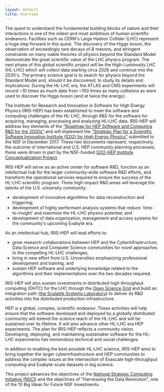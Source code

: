 ```yaml
---
layout: default
title: Overview
---
```


The quest to understand the fundamental building blocks of nature
and their interactions is one of the oldest and most ambitious of
human scientific endeavors. Facilities such as CERN's Large Hadron
Collider (LHC) represent a huge step forward in this quest.  The
discovery of the Higgs boson, the observation of exceedingly rare
decays of B mesons, and stringent constraints on many viable
theories of physics beyond the Standard Model demonstrate the
great scientific value of the LHC physics program. The next phase
of this global scientific project will be the High-Luminosity LHC
(HL-LHC) which will collect data starting circa 2026 and continue
into the 2030's.  The primary science goal is to search for physics
beyond the Standard Model and, should it be discovered, to study its details
and implications.  During the HL-LHC era, the ATLAS and CMS experiments
will record ~10 times as much data from ~100 times as
many collisions as were used to discover the Higgs boson
(and at twice the energy).
<!-- The NSF and the DOE are planning large
investments in detector upgrades so the HL-LHC can operate in this
high-rate environment.  A commensurate investment in R\&D for the
software for acquiring, managing, processing and analyzing HL-LHC
data is critical to maximize the return-on-investment in the
upgraded accelerator and detectors. -->

The Institute for Research and Innovation in Software for High Energy Physics (IRIS-HEP) has been established to meet the software and computing challenges of the HL-LHC, through R&D for the software for acquiring, managing, processing and analyzing HL-LHC data.
IRIS-HEP will address key elements of the
["Roadmap for HEP Software and Computing R&D for the 2020s"](~\cite{CWPDOC})
and will implement the ["Strategic Plan for a Scientific Software
Innovation Institute (S2I2) for High Energy Physics"](~\cite{S2I2HEPSP})
submitted to the NSF in December 2017.
These two documents represent, respectively, the outcome of international 
and U.S. HEP community planning processes; these were driven in part
by the NSF-funded [S2I2-HEP Institute Conceptualization Project](http://s2i2-hep.org).
<!-- Over the course of a dozen workshops during 2016 and 2017, more than 260
scientists and engineers from around the world were involved in building this community vision. -->

IRIS-HEP will serve as an
active center for software R&D, function as an intellectual hub for the larger
community-wide software R&D efforts, and transform the operational services
required to ensure the success of the HL-LHC scientific program.
Three high-impact R&D areas will leverage the talents of the U.S. university community:

  * development of innovative algorithms for data reconstruction and triggering; 
  * development of highly performant analysis systems that reduce `time-to-insight' and maximize the HL-LHC physics
potential; and 
  * development of data organization, management and access systems for the community's upcoming Exabyte era.

As an intellectual hub, IRIS-HEP will lead efforts to:

  * grow research collaborations between HEP and the Cyberinfrastructure, Data Science and Computer Science communities for novel approaches to the compelling HL-LHC challenges,
  * bring in new effort from U.S. Universities emphasizing professional development and training, and
  * sustain HEP software and underlying knowledge related to the algorithms and their implementations over the two decades required.

IRIS-HEP will also sustain investments in distributed high-throughput
computing (DHTC) for the LHC through the [Open Science Grid](XXX) and build an 
integration path ([the Scalable Systems Laboratory]()) to deliver its R&D activities into the distributed production infrastructure.

HEP is a global, complex, scientific endeavor.
These activities will help ensure that the software developed and
deployed by a globally distributed community will extend the science
reach of the HL-LHC and will be sustained over its lifetime.
It will also advance other HL-LHC era HEP experiments.
The plan for IRIS-HEP reflects a community vision.  Developing, deploying,
and maintaining sustainable software for the HL-LHC experiments has
tremendous technical and social challenges.
<!-- A  university-based Institute to
lead a "software upgrade" will complement the hardware investments
being made. -->
In addition to enabling the best possible HL-LHC
science, IRIS-HEP aims to bring together the larger cyberinfrastructure
and HEP communities to address the complex issues at the intersection of
Exascale high-throughput computing and Exabyte-scale datasets in big
science.

This project advances the objectives of the [National Strategic Computing Initiative (NSCI)](~\cite{nsci2016}) and the objectives of "Harnessing the Data Revolution", one of the 10 Big Ideas for Future NSF Investments. 


